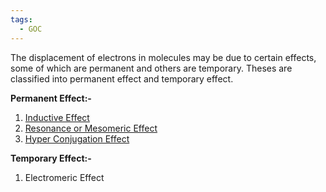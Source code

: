 ```yaml
---
tags:
  - GOC
---
```

The displacement of electrons in molecules may be due to certain effects, some of which are permanent and others are temporary. Theses are classified into permanent effect and temporary effect.

**Permanent Effect:-**
1. [Inductive Effect](Inductive%20Effect.md) 
2. [Resonance or Mesomeric Effect](Resonance%20or%20Mesomeric%20Effect.md) 
4. [Hyper Conjugation Effect](Hyper%20Conjugation%20Effect.md) 

**Temporary Effect:-**
1. Electromeric Effect